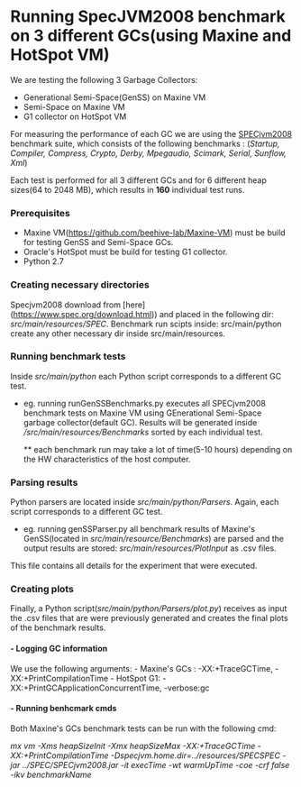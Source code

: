 # Running SpecJVM2008 benchmark on 3 different GCs(using Maxine and HotSpot VM)

We are testing the following 3 Garbage Collectors:

  - Generational Semi-Space(GenSS) on Maxine VM
  - Semi-Space on Maxine VM
  - G1 collector on HotSpot VM

For measuring the performance of each GC we are using the [SPECjvm2008](https://www.spec.org/jvm2008/) benchmark suite, which consists of the following benchmarks :
  (*Startup, Compiler, Compress, Crypto, Derby, Mpegaudio, Scimark, Serial, Sunflow, Xml*)

Each test is performed for all 3 different GCs and for 6 different heap sizes(64 to 2048 MB), which results in **160** 
individual test runs.

### Prerequisites

 - Maxine VM(https://github.com/beehive-lab/Maxine-VM) must be build for testing GenSS and Semi-Space GCs.
 - Oracle's HotSpot must be build for testing G1 collector.
 - Python 2.7

### Creating necessary directories

Specjvm2008 download from [here] (https://www.spec.org/download.html)) and placed in the following dir: *src/main/resources/SPEC*. Benchmark run scipts inside:  src/main/python create any other necessary dir inside src/main/resources.

### Running benchmark tests

Inside *src/main/python* each Python script corresponds to a different GC test.

 - eg. running runGenSSBenchmarks.py executes all SPECjvm2008 benchmark tests on Maxine VM using GEnerational Semi-Space garbage
   collector(default GC). Results will be generated inside */src/main/resources/Benchmarks* sorted by each individual test.
   
   ** each benchmark run may take a lot of time(5-10 hours) depending on the HW characteristics of the host computer.
   
### Parsing results

  Python parsers are located inside *src/main/python/Parsers*. Again, each script corresponds to a different GC test.
  
  - eg. running genSSParser.py all benchmark results of Maxine's GenSS(located in *src/main/resource/Benchmarks*) are parsed
  and the output results are stored: *src/main/resources/PlotInput* as .csv files.
  
  This file contains all details for the experiment that were executed.
  
### Creating plots

  Finally, a Python script(*src/main/python/Parsers/plot.py*) receives as input the .csv files that are were previously generated and creates the final plots of the benchmark results.  
  
####  - Logging GC information
  We use the following arguments:
    - Maxine's GCs : -XX:+TraceGCTime, -XX:+PrintCompilationTime
    - HotSpot G1: -XX:+PrintGCApplicationConcurrentTime, -verbose:gc
    
#### - Running benhcmark cmds
  
  Both Maxine's GCs benchmark tests can be run with the following cmd:
  
   *mx vm -Xms heapSizeInit -Xmx heapSizeMax -XX:+TraceGCTime -XX:+PrintCompilationTime -Dspecjvm.home.dir=../resources/SPECSPEC      -jar  ../SPEC/SPECjvm2008.jar -it execTime -wt warmUpTime -coe -crf false -ikv benchmarkName*

  
